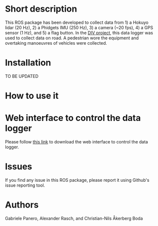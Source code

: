 # Short description
This ROS package has been developed to collect data from 1) a Hokuyo lidar (20 Hz), 2) a Phidgets IMU (250 Hz), 3) a camera (~20 fps), 4) 
a GPS sensor (1 Hz), and 5) a flag button. In the [DIV project](http://divproject.eu), this data logger was used to collect data on road.
A pedestrian wore the equipment and overtaking manoeuvres of vehicles were collected.

# Installation
TO BE UPDATED

# How to use it

# Web interface to control the data logger
Please follow [this link](https://github.com/roaduserinteraction/div_datalogger_webapp) to download the web interface to control the data logger.

# Issues
If you find any issue in this ROS package, please report it using Github's issue reporting tool.

# Authors
Gabriele Panero, Alexander Rasch, and Christian-Nils Åkerberg Boda
